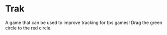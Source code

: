 # Trak

A game that can be used to improve tracking for fps games! Drag the green circle to the red circle. 

